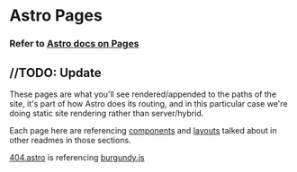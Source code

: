# Astro Pages

### Refer to [Astro docs on Pages](https://docs.astro.build/en/basics/astro-pages/)
//TODO: Update
---

These pages are what you'll see rendered/appended to the paths of the site, it's part of how Astro does its routing, and in this particular case we're doing static site rendering rather than server/hybrid.

Each page here are referencing [components](components/) and [layouts](layouts/) talked about in other readmes in those sections.

[404.astro](pages/404.astro) is referencing [burgundy.js](scripts/burgundy.js)
